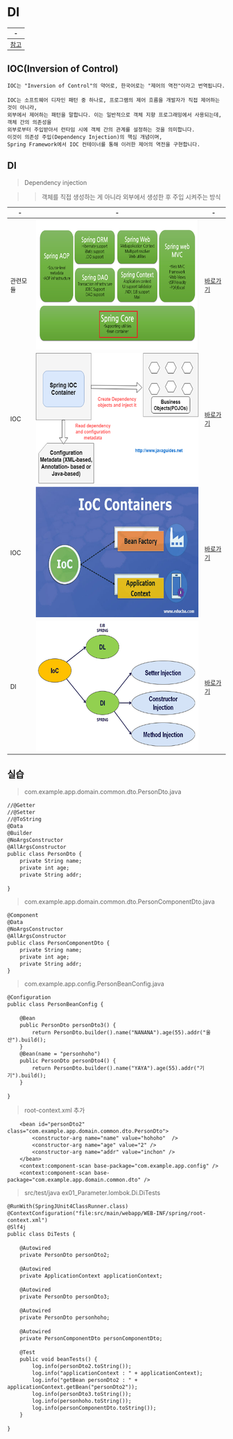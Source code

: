 # DI

|-|
|-|
|[참고](https://www.essential2189.dev/node-di)|


IOC(Inversion of Control)
---
```
IOC는 "Inversion of Control"의 약어로, 한국어로는 "제어의 역전"이라고 번역됩니다.

IOC는 소프트웨어 디자인 패턴 중 하나로, 프로그램의 제어 흐름을 개발자가 직접 제어하는 것이 아니라,
외부에서 제어하는 패턴을 말합니다. 이는 일반적으로 객체 지향 프로그래밍에서 사용되는데, 객체 간의 의존성을
외부로부터 주입받아서 런타임 시에 객체 간의 관계를 설정하는 것을 의미합니다.
이것이 의존성 주입(Dependency Injection)의 핵심 개념이며,
Spring Framework에서 IOC 컨테이너를 통해 이러한 제어의 역전을 구현합니다.
```
DI
---
> Dependency injection <br>

> > 객체를 직접 생성하는 게 아니라 외부에서 생성한 후 주입 시켜주는 방식<br>


|-|-|-|
|-|-|-|
|관련모듈|<img  width="500px" height="300px" src="../../../IMG/03/1.png" />|[바로가기](https://workshop-6349.tistory.com/entry/Spring-Core-Spring-Core-%EC%84%A4%EB%AA%85)|
|IOC|<img  width="500px" height="300px" src="../../../IMG/03/2.png">|[바로가기](https://jisooo.tistory.com/entry/Spring-%EA%B8%B0%EC%B4%88-Spring-framework%EC%97%90%EC%84%9C%EC%9D%98-IoC-DI-%EB%84%A4%EC%9D%B4%EB%B2%84-%EB%B8%94%EB%A1%9C%EA%B7%B8)|
|IOC|<img  width="500px" height="300px" src="../../../IMG/03/3.png">|[바로가기](https://velog.io/@ddclub12/Spring%EC%9D%98-IOC%EB%9E%80-%EB%AC%B4%EC%97%87%EC%9D%B8%EA%B0%80)|
|DI|<img  width="500px" height="300px" src="../../../IMG/03/4.png">|[바로가기](https://m.blog.naver.com/PostView.naver?isHttpsRedirect=true&blogId=wwwkang8&logNo=220985550237)|


실습
---
> com.example.app.domain.common.dto.PersonDto.java <br>

```
//@Getter
//@Setter
//@ToString
@Data
@Builder
@NoArgsConstructor
@AllArgsConstructor
public class PersonDto {
	private String name;
	private int age;
	private String addr;	

}
```



> com.example.app.domain.common.dto.PersonComponentDto.java <br>

```
@Component 
@Data
@NoArgsConstructor
@AllArgsConstructor
public class PersonComponentDto {
	private String name;
	private int age;
	private String addr;	
}
```

>com.example.app.config.PersonBeanConfig.java <br>

```
@Configuration
public class PersonBeanConfig {
	
	@Bean
	public PersonDto personDto3() {
		return PersonDto.builder().name("NANANA").age(55).addr("울산").build();
	}
	@Bean(name = "personhoho")
	public PersonDto personDto4() {
		return PersonDto.builder().name("YAYA").age(55).addr("기기").build();
	}
	
}
```

> root-context.xml 추가

```
	<bean id="personDto2" class="com.example.app.domain.common.dto.PersonDto">
		<constructor-arg name="name" value="hohoho"  />
		<constructor-arg name="age" value="2" />
		<constructor-arg name="addr" value="inchon" />
	</bean> 
	<context:component-scan base-package="com.example.app.config" />
	<context:component-scan base-package="com.example.app.domain.common.dto" />

```

> src/test/java ex01_Parameter.lombok.Di.DiTests<br>

```
@RunWith(SpringJUnit4ClassRunner.class)
@ContextConfiguration("file:src/main/webapp/WEB-INF/spring/root-context.xml")
@Slf4j
public class DiTests {

	@Autowired
	private PersonDto personDto2;
	
	@Autowired
	private ApplicationContext applicationContext;
	
	@Autowired
	private PersonDto personDto3;
	
	@Autowired
	private PersonDto personhoho;
	
	@Autowired
	private PersonComponentDto personComponentDto;
	
	@Test
	public void beanTests() {
		log.info(personDto2.toString());
		log.info("applicationContext : " + applicationContext);
		log.info("getBean personDto2 : " + applicationContext.getBean("personDto2"));
		log.info(personDto3.toString());
		log.info(personhoho.toString());
		log.info(personComponentDto.toString());
	}
	
}
```
